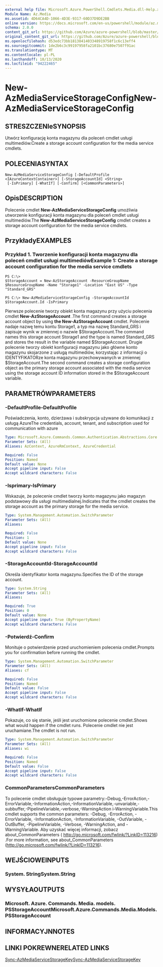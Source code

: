 ```yaml
---
external help file: Microsoft.Azure.PowerShell.Cmdlets.Media.dll-Help.xml
Module Name: Az.Media
ms.assetid: 4D64CA4D-1066-4D3E-9317-60D37D9DE2BB
online version: https://docs.microsoft.com/en-us/powershell/module/az.media/new-azmediaservicestorageconfig
schema: 2.0.0
content_git_url: https://github.com/Azure/azure-powershell/blob/master/src/Media/Media/help/New-AzMediaServiceStorageConfig.md
original_content_git_url: https://github.com/Azure/azure-powershell/blob/master/src/Media/Media/help/New-AzMediaServiceStorageConfig.md
ms.openlocfilehash: d53edc73bb1813841403348919758f1c6c13eff4
ms.sourcegitcommit: 1de2b6c3c99197958fa2101bc37680e7507f91ac
ms.translationtype: MT
ms.contentlocale: pl-PL
ms.lasthandoff: 10/13/2020
ms.locfileid: "94222465"
---
```

# <span data-ttu-id="b5bf9-101">New-AzMediaServiceStorageConfig</span><span class="sxs-lookup"><span data-stu-id="b5bf9-101">New-AzMediaServiceStorageConfig</span></span>

## <span data-ttu-id="b5bf9-102">STRESZCZENIe</span><span class="sxs-lookup"><span data-stu-id="b5bf9-102">SYNOPSIS</span></span>
<span data-ttu-id="b5bf9-103">Utwórz konfigurację konta magazynu dla poleceń cmdlet usługi multimediów.</span><span class="sxs-lookup"><span data-stu-id="b5bf9-103">Create a storage account configuration for the media service cmdlets.</span></span>

## <span data-ttu-id="b5bf9-104">POLECENIA</span><span class="sxs-lookup"><span data-stu-id="b5bf9-104">SYNTAX</span></span>

```
New-AzMediaServiceStorageConfig [-DefaultProfile <IAzureContextContainer>] [-StorageAccountId] <String>
 [-IsPrimary] [-WhatIf] [-Confirm] [<CommonParameters>]
```

## <span data-ttu-id="b5bf9-105">Opis</span><span class="sxs-lookup"><span data-stu-id="b5bf9-105">DESCRIPTION</span></span>
<span data-ttu-id="b5bf9-106">Polecenie cmdlet **New-AzMediaServiceStorageConfig** umożliwia utworzenie konfiguracji konta magazynu dla poleceń cmdlet usługi multimediów.</span><span class="sxs-lookup"><span data-stu-id="b5bf9-106">The **New-AzMediaServiceStorageConfig** cmdlet creates a storage account configuration for the media service cmdlets.</span></span>

## <span data-ttu-id="b5bf9-107">Przykłady</span><span class="sxs-lookup"><span data-stu-id="b5bf9-107">EXAMPLES</span></span>

### <span data-ttu-id="b5bf9-108">Przykład 1. Tworzenie konfiguracji konta magazynu dla poleceń cmdlet usługi multimediów</span><span class="sxs-lookup"><span data-stu-id="b5bf9-108">Example 1: Create a storage account configuration for the media service cmdlets</span></span>
```
PS C:\>
$StorageAccount = New-AzStorageAccount -ResourceGroupName $ResourceGroupName -Name "Storage1" -Location "East US" -Type "Standard_GRS"

PS C:\> New-AzMediaServiceStorageConfig -StorageAccountId $StorageAccount.Id -IsPrimary
```

<span data-ttu-id="b5bf9-109">Pierwsze polecenie tworzy obiekt konta magazynu przy użyciu polecenia cmdlet **New-AzStorageAccount** .</span><span class="sxs-lookup"><span data-stu-id="b5bf9-109">The first command creates a storage account object by using **the New-AzStorageAccount** cmdlet.</span></span>
<span data-ttu-id="b5bf9-110">Polecenie nadaje nazwę temu kontu Storage1, a typ ma nazwę Standard_GRS i zapisuje wynik w zmiennej o nazwie $StorageAccount.</span><span class="sxs-lookup"><span data-stu-id="b5bf9-110">The command names this storage account Storage1 and the type is named Standard_GRS and stores the result in the variable named $StorageAccount.</span></span>
<span data-ttu-id="b5bf9-111">Drugie polecenie tworzy obiekt konfiguracji magazynu jako główne konto magazynu skojarzone z usługą multimediów, korzystając z informacji o IDENTYFIKATORze konta magazynu przechowywanych w zmiennej $StorageAccount.</span><span class="sxs-lookup"><span data-stu-id="b5bf9-111">The second command creates a storage configuration object as the primary storage account associated with the media service using the storage account ID information stored in the $StorageAccount variable.</span></span>

## <span data-ttu-id="b5bf9-112">PARAMETRÓW</span><span class="sxs-lookup"><span data-stu-id="b5bf9-112">PARAMETERS</span></span>

### <span data-ttu-id="b5bf9-113">-DefaultProfile</span><span class="sxs-lookup"><span data-stu-id="b5bf9-113">-DefaultProfile</span></span>
<span data-ttu-id="b5bf9-114">Poświadczenia, konto, dzierżawa i subskrypcja używane do komunikacji z usługą Azure</span><span class="sxs-lookup"><span data-stu-id="b5bf9-114">The credentials, account, tenant, and subscription used for communication with azure</span></span>

```yaml
Type: Microsoft.Azure.Commands.Common.Authentication.Abstractions.Core.IAzureContextContainer
Parameter Sets: (All)
Aliases: AzContext, AzureRmContext, AzureCredential

Required: False
Position: Named
Default value: None
Accept pipeline input: False
Accept wildcard characters: False
```

### <span data-ttu-id="b5bf9-115">-Isprimary</span><span class="sxs-lookup"><span data-stu-id="b5bf9-115">-IsPrimary</span></span>
<span data-ttu-id="b5bf9-116">Wskazuje, że polecenie cmdlet tworzy konto magazynu jako magazyn podstawowy dla usługi multimedialnej.</span><span class="sxs-lookup"><span data-stu-id="b5bf9-116">Indicates that the cmdlet creates the storage account as the primary storage for the media service.</span></span>

```yaml
Type: System.Management.Automation.SwitchParameter
Parameter Sets: (All)
Aliases:

Required: False
Position: 1
Default value: None
Accept pipeline input: False
Accept wildcard characters: False
```

### <span data-ttu-id="b5bf9-117">-StorageAccountId</span><span class="sxs-lookup"><span data-stu-id="b5bf9-117">-StorageAccountId</span></span>
<span data-ttu-id="b5bf9-118">Określa identyfikator konta magazynu.</span><span class="sxs-lookup"><span data-stu-id="b5bf9-118">Specifies the ID of the storage account.</span></span>

```yaml
Type: System.String
Parameter Sets: (All)
Aliases:

Required: True
Position: 0
Default value: None
Accept pipeline input: True (ByPropertyName)
Accept wildcard characters: False
```

### <span data-ttu-id="b5bf9-119">-Potwierdź</span><span class="sxs-lookup"><span data-stu-id="b5bf9-119">-Confirm</span></span>
<span data-ttu-id="b5bf9-120">Monituje o potwierdzenie przed uruchomieniem polecenia cmdlet.</span><span class="sxs-lookup"><span data-stu-id="b5bf9-120">Prompts you for confirmation before running the cmdlet.</span></span>

```yaml
Type: System.Management.Automation.SwitchParameter
Parameter Sets: (All)
Aliases: cf

Required: False
Position: Named
Default value: False
Accept pipeline input: False
Accept wildcard characters: False
```

### <span data-ttu-id="b5bf9-121">-WhatIf</span><span class="sxs-lookup"><span data-stu-id="b5bf9-121">-WhatIf</span></span>
<span data-ttu-id="b5bf9-122">Pokazuje, co się stanie, jeśli jest uruchomione polecenie cmdlet.</span><span class="sxs-lookup"><span data-stu-id="b5bf9-122">Shows what would happen if the cmdlet runs.</span></span>
<span data-ttu-id="b5bf9-123">Polecenie cmdlet nie jest uruchamiane.</span><span class="sxs-lookup"><span data-stu-id="b5bf9-123">The cmdlet is not run.</span></span>

```yaml
Type: System.Management.Automation.SwitchParameter
Parameter Sets: (All)
Aliases: wi

Required: False
Position: Named
Default value: False
Accept pipeline input: False
Accept wildcard characters: False
```

### <span data-ttu-id="b5bf9-124">CommonParameters</span><span class="sxs-lookup"><span data-stu-id="b5bf9-124">CommonParameters</span></span>
<span data-ttu-id="b5bf9-125">To polecenie cmdlet obsługuje typowe parametry:-Debug,-ErrorAction,-ErrorVariable,-InformationAction,-InformationVariable,-unvariable,-subbuffer,-PipelineVariable,-verbose,-WarningAction i-WarningVariable.</span><span class="sxs-lookup"><span data-stu-id="b5bf9-125">This cmdlet supports the common parameters: -Debug, -ErrorAction, -ErrorVariable, -InformationAction, -InformationVariable, -OutVariable, -OutBuffer, -PipelineVariable, -Verbose, -WarningAction, and -WarningVariable.</span></span> <span data-ttu-id="b5bf9-126">Aby uzyskać więcej informacji, zobacz about_CommonParameters ( http://go.microsoft.com/fwlink/?LinkID=113216) .</span><span class="sxs-lookup"><span data-stu-id="b5bf9-126">For more information, see about_CommonParameters (http://go.microsoft.com/fwlink/?LinkID=113216).</span></span>

## <span data-ttu-id="b5bf9-127">WEJŚCIOWE</span><span class="sxs-lookup"><span data-stu-id="b5bf9-127">INPUTS</span></span>

### <span data-ttu-id="b5bf9-128">System. String</span><span class="sxs-lookup"><span data-stu-id="b5bf9-128">System.String</span></span>

## <span data-ttu-id="b5bf9-129">WYSYŁA</span><span class="sxs-lookup"><span data-stu-id="b5bf9-129">OUTPUTS</span></span>

### <span data-ttu-id="b5bf9-130">Microsoft. Azure. Commands. Media. models. PSStorageAccount</span><span class="sxs-lookup"><span data-stu-id="b5bf9-130">Microsoft.Azure.Commands.Media.Models.PSStorageAccount</span></span>

## <span data-ttu-id="b5bf9-131">INFORMACYJN</span><span class="sxs-lookup"><span data-stu-id="b5bf9-131">NOTES</span></span>

## <span data-ttu-id="b5bf9-132">LINKI POKREWNE</span><span class="sxs-lookup"><span data-stu-id="b5bf9-132">RELATED LINKS</span></span>

[<span data-ttu-id="b5bf9-133">Sync-AzMediaServiceStorageKey</span><span class="sxs-lookup"><span data-stu-id="b5bf9-133">Sync-AzMediaServiceStorageKey</span></span>](./Sync-AzMediaServiceStorageKey.md)


